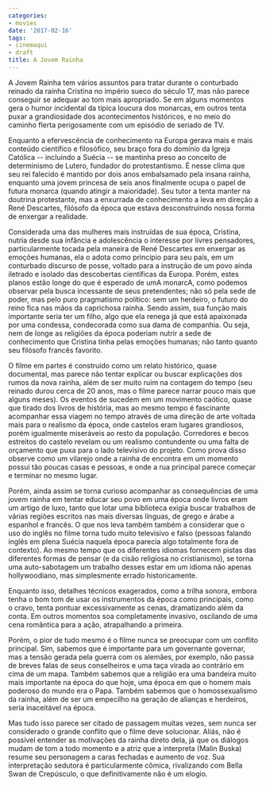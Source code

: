 ```yaml
---
categories:
- movies
date: '2017-02-16'
tags:
- cinemaqui
- draft
title: A Jovem Rainha
---
```


A Jovem Rainha tem vários assuntos para tratar durante o conturbado reinado da rainha Cristina no império sueco do século 17, mas não parece conseguir se adequar ao tom mais apropriado. Se em alguns momentos gera o humor incidental da típica loucura dos monarcas, em outros tenta puxar a grandiosidade dos acontecimentos históricos, e no meio do caminho flerta perigosamente com um episódio de seriado de TV.

Enquanto a efervescência de conhecimento na Europa gerava mais e mais conteúdo científico e filosófico, seu braço fora do domínio da Igreja Católica -- incluindo a Suécia -- se mantinha preso ao conceito de determinismo de Lutero, fundador do protestantismo. É nesse clima que seu rei falecido é mantido por dois anos embalsamado pela insana rainha, enquanto uma jovem princesa de seis anos finalmente ocupa o papel de futura monarca (quando atingir a maioridade). Seu tutor a tenta manter na doutrina protestante, mas a enxurrada de conhecimento a leva em direção a René Descartes, filósofo da época que estava desconstruindo nossa forma de enxergar a realidade. 

Considerada uma das mulheres mais instruídas de sua época, Cristina, nutria desde sua infância e adolescência o interesse por livres pensadores, particularmente tocada pela maneira de René Descartes em enxergar as emoções humanas, ela o adota como princípio para seu país, em um conturbado discurso de posse, voltado para a instrução de um povo ainda iletrado e isolado das descobertas científicas da Europa. Porém, estes planos estão longe do que é esperado de umA monarcA, como podemos observar pela busca incessante de seus pretendentes; não só pela sede de poder, mas pelo puro pragmatismo político: sem um herdeiro, o futuro do reino fica nas mãos da caprichosa rainha. Sendo assim, sua função mais importante seria ter um filho, algo que ela renega já que está apaixonada por uma condessa, condecorada como sua dama de companhia. Ou seja, nem de longe as religiões da época poderiam nutrir a sede de conhecimento que Cristina tinha pelas emoções humanas; não tanto quanto seu filósofo francês favorito.

O filme em partes é construído como um relato histórico, quase documental, mas parece não tentar explicar ou buscar explicações dos rumos da nova rainha, além de ser muito ruim na contagem do tempo (seu reinado durou cerca de 20 anos, mas o filme parece narrar pouco mais que alguns meses). Os eventos de sucedem em um movimento caótico, quase que tirado dos livros de história, mas ao mesmo tempo é fascinante acompanhar essa viagem no tempo através de uma direção de arte voltada mais para o realismo da época, onde castelos eram lugares grandiosos, porém igualmente miseráveis ao resto da população. Corredores e becos estreitos do castelo revelam ou um realismo contundente ou uma falta de orçamento que puxa para o lado televisivo do projeto. Como prova disso observe como um vilarejo onde a rainha de encontra em um momento possui tão poucas casas e pessoas, e onde a rua principal parece começar e terminar no mesmo lugar.

Porém, ainda assim se torna curioso acompanhar as consequências de uma jovem rainha em tentar educar seu povo em uma época onde livros eram um artigo de luxo, tanto que lotar uma biblioteca exigia buscar trabalhos de várias regiões escritos nas mais diversas línguas, de grego e árabe a espanhol e francês. O que nos leva também também a considerar que o uso do inglês no filme torna tudo muito televisivo e falso (pessoas falando inglês em plena Suécia naquela época parecia algo totalmente fora de contexto). Ao mesmo tempo que os diferentes idiomas fornecem pistas das diferentes formas de pensar (e da cisão religiosa no cristianismo), se torna uma auto-sabotagem um trabalho desses estar em um idioma não apenas hollywoodiano, mas simplesmente errado historicamente.

Enquanto isso, detalhes técnicos exagerados, como a trilha sonora, embora tenha o bom tom de usar os instrumentos da época como principais, como o cravo, tenta pontuar excessivamente as cenas, dramatizando além da conta. Em outros momentos soa completamente invasivo, oscilando de uma cena romântica para a ação, atrapalhando a primeira.

Porém, o pior de tudo mesmo é o filme nunca se preocupar com um conflito principal. Sim, sabemos que é importante para um governante governar, mas a tensão gerada pela guerra com os alemães, por exemplo, não passa de breves falas de seus conselheiros e uma taça virada ao contrário em cima de um mapa. Também sabemos que a religião era uma bandeira muito mais importante na época do que hoje, uma época em que o homem mais poderoso do mundo era o Papa. Também sabemos que o homossexualismo da rainha, além de ser um empecilho na geração de alianças e herdeiros, seria inaceitável na época.

Mas tudo isso parece ser citado de passagem muitas vezes, sem nunca ser considerado o grande conflito que o filme deve solucionar. Aliás, não é possível entender as motivações da rainha direto dela, já que os diálogos mudam de tom a todo momento e a atriz que a interpreta (Malin Buska) resume seu personagem a caras fechadas e aumento de voz. Sua interpretação sedutora é particularmente cômica, rivalizando com Bella Swan de Crepúsculo, o que definitivamente não é um elogio.
